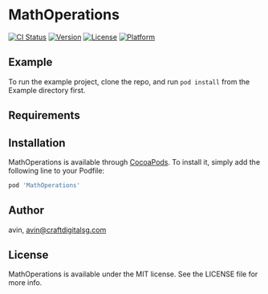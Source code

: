 # MathOperations

[![CI Status](https://img.shields.io/travis/avin/MathOperations.svg?style=flat)](https://travis-ci.org/avin/MathOperations)
[![Version](https://img.shields.io/cocoapods/v/MathOperations.svg?style=flat)](https://cocoapods.org/pods/MathOperations)
[![License](https://img.shields.io/cocoapods/l/MathOperations.svg?style=flat)](https://cocoapods.org/pods/MathOperations)
[![Platform](https://img.shields.io/cocoapods/p/MathOperations.svg?style=flat)](https://cocoapods.org/pods/MathOperations)

## Example

To run the example project, clone the repo, and run `pod install` from the Example directory first.

## Requirements

## Installation

MathOperations is available through [CocoaPods](https://cocoapods.org). To install
it, simply add the following line to your Podfile:

```ruby
pod 'MathOperations'
```

## Author

avin, avin@craftdigitalsg.com

## License

MathOperations is available under the MIT license. See the LICENSE file for more info.
